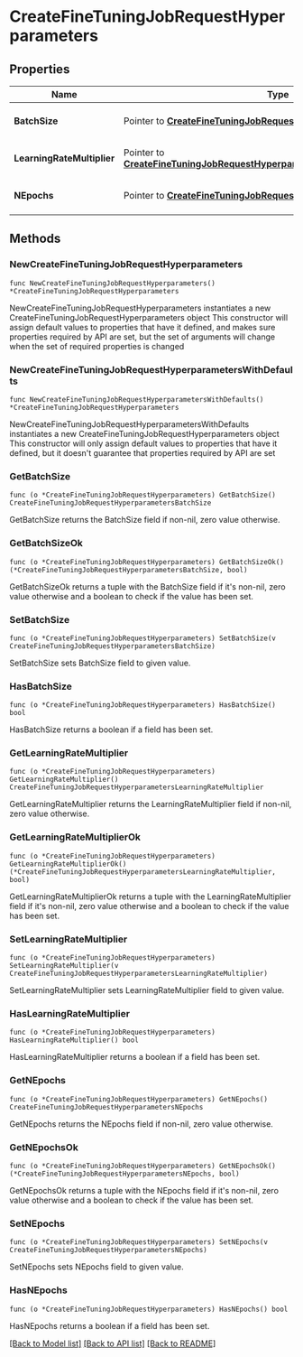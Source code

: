 # CreateFineTuningJobRequestHyperparameters

## Properties

Name | Type | Description | Notes
------------ | ------------- | ------------- | -------------
**BatchSize** | Pointer to [**CreateFineTuningJobRequestHyperparametersBatchSize**](CreateFineTuningJobRequestHyperparametersBatchSize.md) |  | [optional] [default to auto]
**LearningRateMultiplier** | Pointer to [**CreateFineTuningJobRequestHyperparametersLearningRateMultiplier**](CreateFineTuningJobRequestHyperparametersLearningRateMultiplier.md) |  | [optional] [default to auto]
**NEpochs** | Pointer to [**CreateFineTuningJobRequestHyperparametersNEpochs**](CreateFineTuningJobRequestHyperparametersNEpochs.md) |  | [optional] [default to auto]

## Methods

### NewCreateFineTuningJobRequestHyperparameters

`func NewCreateFineTuningJobRequestHyperparameters() *CreateFineTuningJobRequestHyperparameters`

NewCreateFineTuningJobRequestHyperparameters instantiates a new CreateFineTuningJobRequestHyperparameters object
This constructor will assign default values to properties that have it defined,
and makes sure properties required by API are set, but the set of arguments
will change when the set of required properties is changed

### NewCreateFineTuningJobRequestHyperparametersWithDefaults

`func NewCreateFineTuningJobRequestHyperparametersWithDefaults() *CreateFineTuningJobRequestHyperparameters`

NewCreateFineTuningJobRequestHyperparametersWithDefaults instantiates a new CreateFineTuningJobRequestHyperparameters object
This constructor will only assign default values to properties that have it defined,
but it doesn't guarantee that properties required by API are set

### GetBatchSize

`func (o *CreateFineTuningJobRequestHyperparameters) GetBatchSize() CreateFineTuningJobRequestHyperparametersBatchSize`

GetBatchSize returns the BatchSize field if non-nil, zero value otherwise.

### GetBatchSizeOk

`func (o *CreateFineTuningJobRequestHyperparameters) GetBatchSizeOk() (*CreateFineTuningJobRequestHyperparametersBatchSize, bool)`

GetBatchSizeOk returns a tuple with the BatchSize field if it's non-nil, zero value otherwise
and a boolean to check if the value has been set.

### SetBatchSize

`func (o *CreateFineTuningJobRequestHyperparameters) SetBatchSize(v CreateFineTuningJobRequestHyperparametersBatchSize)`

SetBatchSize sets BatchSize field to given value.

### HasBatchSize

`func (o *CreateFineTuningJobRequestHyperparameters) HasBatchSize() bool`

HasBatchSize returns a boolean if a field has been set.

### GetLearningRateMultiplier

`func (o *CreateFineTuningJobRequestHyperparameters) GetLearningRateMultiplier() CreateFineTuningJobRequestHyperparametersLearningRateMultiplier`

GetLearningRateMultiplier returns the LearningRateMultiplier field if non-nil, zero value otherwise.

### GetLearningRateMultiplierOk

`func (o *CreateFineTuningJobRequestHyperparameters) GetLearningRateMultiplierOk() (*CreateFineTuningJobRequestHyperparametersLearningRateMultiplier, bool)`

GetLearningRateMultiplierOk returns a tuple with the LearningRateMultiplier field if it's non-nil, zero value otherwise
and a boolean to check if the value has been set.

### SetLearningRateMultiplier

`func (o *CreateFineTuningJobRequestHyperparameters) SetLearningRateMultiplier(v CreateFineTuningJobRequestHyperparametersLearningRateMultiplier)`

SetLearningRateMultiplier sets LearningRateMultiplier field to given value.

### HasLearningRateMultiplier

`func (o *CreateFineTuningJobRequestHyperparameters) HasLearningRateMultiplier() bool`

HasLearningRateMultiplier returns a boolean if a field has been set.

### GetNEpochs

`func (o *CreateFineTuningJobRequestHyperparameters) GetNEpochs() CreateFineTuningJobRequestHyperparametersNEpochs`

GetNEpochs returns the NEpochs field if non-nil, zero value otherwise.

### GetNEpochsOk

`func (o *CreateFineTuningJobRequestHyperparameters) GetNEpochsOk() (*CreateFineTuningJobRequestHyperparametersNEpochs, bool)`

GetNEpochsOk returns a tuple with the NEpochs field if it's non-nil, zero value otherwise
and a boolean to check if the value has been set.

### SetNEpochs

`func (o *CreateFineTuningJobRequestHyperparameters) SetNEpochs(v CreateFineTuningJobRequestHyperparametersNEpochs)`

SetNEpochs sets NEpochs field to given value.

### HasNEpochs

`func (o *CreateFineTuningJobRequestHyperparameters) HasNEpochs() bool`

HasNEpochs returns a boolean if a field has been set.


[[Back to Model list]](../README.md#documentation-for-models) [[Back to API list]](../README.md#documentation-for-api-endpoints) [[Back to README]](../README.md)


